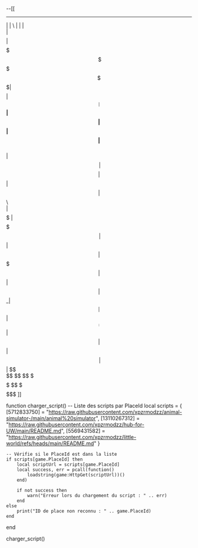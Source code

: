 --[[
 ________  _______   ______  ________  ________ 
|        \|       \ |      \|        \|        \
| $$$$$$$$| $$$$$$$\ \$$$$$$ \$$$$$$$$| $$$$$$$$
| $$__    | $$__| $$  | $$     | $$   | $$__    
| $$  \   | $$    $$  | $$     | $$   | $$  \   
| $$$$$   | $$$$$$$\  | $$     | $$   | $$$$$   
| $$      | $$  | $$ _| $$_    | $$   | $$_____ 
| $$      | $$  | $$|   $$ \   | $$   | $$     \
 \$$       \$$   \$$ \$$$$$$    \$$    \$$$$$$$$
]]

function charger_script()
    -- Liste des scripts par PlaceId
    local scripts = {
        [5712833750] = "https://raw.githubusercontent.com/xpzrmodzz/animal-simulator-/main/animal%20simulator",
        [13110267312] = "https://raw.githubusercontent.com/xpzrmodzz/hub-for-UW/main/README.md",
        [5569431582] = "https://raw.githubusercontent.com/xpzrmodzz/little-world/refs/heads/main/README.md"
    }
    
    -- Vérifie si le PlaceId est dans la liste
    if scripts[game.PlaceId] then
        local scriptUrl = scripts[game.PlaceId]
        local success, err = pcall(function()
            loadstring(game:HttpGet(scriptUrl))()
        end)
        
        if not success then
            warn("Erreur lors du chargement du script : " .. err)
        end
    else
        print("ID de place non reconnu : " .. game.PlaceId)
    end
end

charger_script()
